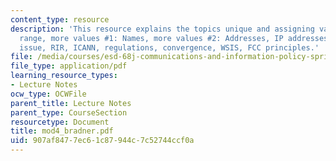 ```yaml
---
content_type: resource
description: 'This resource explains the topics unique and assigning values, uniqueness
  range, more values #1: Names, more values #2: Addresses, IP addresses, DNS side
  issue, RIR, ICANN, regulations, convergence, WSIS, FCC principles.'
file: /media/courses/esd-68j-communications-and-information-policy-spring-2006/907af8477ec61c87944c7c52744ccf0a_mod4_bradner.pdf
file_type: application/pdf
learning_resource_types:
- Lecture Notes
ocw_type: OCWFile
parent_title: Lecture Notes
parent_type: CourseSection
resourcetype: Document
title: mod4_bradner.pdf
uid: 907af847-7ec6-1c87-944c-7c52744ccf0a
---
```

